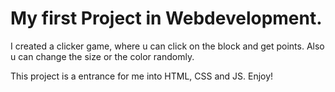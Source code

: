 # My first Project in Webdevelopment.

I created a clicker game, where u can click on the block and get points.
Also u can change the size or the color randomly.

This project is a entrance for me into HTML, CSS and JS.
Enjoy!

